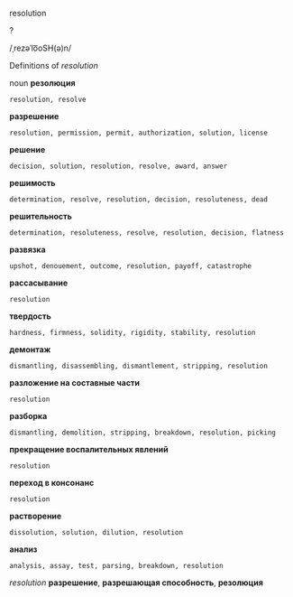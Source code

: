 resolution

?

/ˌrezəˈlo͞oSH(ə)n/

Definitions of _resolution_

noun
**резолюция**

    resolution, resolve
**разрешение**

    resolution, permission, permit, authorization, solution, license
**решение**

    decision, solution, resolution, resolve, award, answer
**решимость**

    determination, resolve, resolution, decision, resoluteness, dead
**решительность**

    determination, resoluteness, resolve, resolution, decision, flatness
**развязка**

    upshot, denouement, outcome, resolution, payoff, catastrophe
**рассасывание**

    resolution
**твердость**

    hardness, firmness, solidity, rigidity, stability, resolution
**демонтаж**

    dismantling, disassembling, dismantlement, stripping, resolution
**разложение на составные части**

    resolution
**разборка**

    dismantling, demolition, stripping, breakdown, resolution, picking
**прекращение воспалительных явлений**

    resolution
**переход в консонанс**

    resolution
**растворение**

    dissolution, solution, dilution, resolution
**анализ**

    analysis, assay, test, parsing, breakdown, resolution

_resolution_
**разрешение**, **разрешающая способность**, **резолюция**